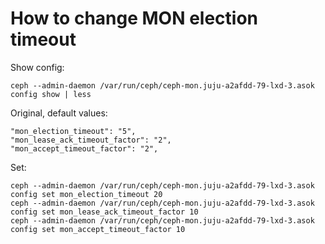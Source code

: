 # How to change MON election timeout

Show config:
```
ceph --admin-daemon /var/run/ceph/ceph-mon.juju-a2afdd-79-lxd-3.asok config show | less
```

Original, default values:
```
"mon_election_timeout": "5",
"mon_lease_ack_timeout_factor": "2",
"mon_accept_timeout_factor": "2",
```

Set:
```
ceph --admin-daemon /var/run/ceph/ceph-mon.juju-a2afdd-79-lxd-3.asok config set mon_election_timeout 20
ceph --admin-daemon /var/run/ceph/ceph-mon.juju-a2afdd-79-lxd-3.asok config set mon_lease_ack_timeout_factor 10
ceph --admin-daemon /var/run/ceph/ceph-mon.juju-a2afdd-79-lxd-3.asok config set mon_accept_timeout_factor 10
```
